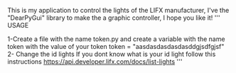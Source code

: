 This is my application to control the lights of the LIFX manufacturer, I've the "DearPyGui" library to make the a graphic controller, I hope you like it!
'''
USAGE

1-Create a file with the name token.py and create a variable with the name token with the value of your token
    token = "aasdasdasdasdasddgjsdfgjsf"
2- Change the id lights
    If you dont know what is your id light follow this instructions https://api.developer.lifx.com/docs/list-lights
'''